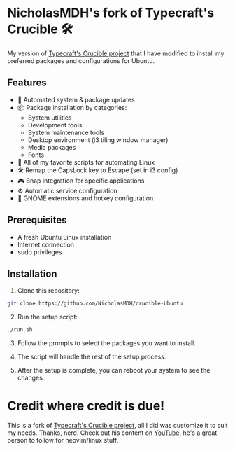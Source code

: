 # NicholasMDH's fork of Typecraft's Crucible 🛠️

My version of [Typecraft's Crucible project](https://github.com/typecraft-dev/crucible) that I have modified to install my preferred packages and configurations for Ubuntu.

## Features

- 🔄 Automated system & package updates
- 📦 Package installation by categories:
  - System utilities
  - Development tools
  - System maintenance tools
  - Desktop environment (i3 tiling window manager)
  - Media packages
  - Fonts
- 📄 All of my favorite scripts for automating Linux
- 🛠️ Remap the CapsLock key to Escape (set in i3 config)
- 🎮 Snap integration for specific applications
- ⚙️ Automatic service configuration
- 🔧 GNOME extensions and hotkey configuration

## Prerequisites

- A fresh Ubuntu Linux installation
- Internet connection
- sudo privileges

## Installation

1. Clone this repository:

```bash
git clone https://github.com/NicholasMDH/crucible-Ubuntu
```

2. Run the setup script:

```bash
./run.sh
```

3. Follow the prompts to select the packages you want to install.

4. The script will handle the rest of the setup process.

5. After the setup is complete, you can reboot your system to see the changes.

# Credit where credit is due!
This is a fork of [Typecraft's Crucible project](https://github.com/typecraft-dev/crucible), all I did was customize it to suit my needs. Thanks, nerd.
Check out his content on [YouTube](https://www.youtube.com/@typecraft_dev), he's a great person to follow for neovim/linux stuff.
